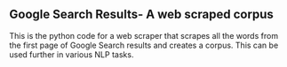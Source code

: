 ## Google Search Results- A web scraped corpus

This is the python code for a web scraper that scrapes all the words from the first page of Google Search results and creates a corpus. This can be used further in various NLP tasks.
